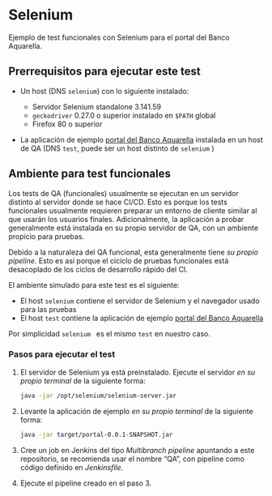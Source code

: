 # Selenium

Ejemplo de test funcionales con Selenium para el portal del Banco Aquarella.

## Prerrequisitos para ejecutar este test

- Un host (DNS `selenium`) con lo siguiente instalado:
  - Servidor Selenium standalone 3.141.59
  - `geckodriver` 0.27.0 o superior instalado en `$PATH` global
  - Firefox 80 o superior

- La aplicación de ejemplo [portal del Banco Aquarella](https://github.com/orcilatam/aquarella) instalada en un host de QA (DNS `test`, puede ser un host distinto de `selenium` )

## Ambiente para test funcionales

Los tests de QA (funcionales) usualmente se ejecutan en un servidor distinto al servidor donde se hace CI/CD. Esto es porque los tests funcionales usualmente requieren preparar un entorno de cliente similar al que usarán los usuarios finales. Adicionalmente, la aplicación a probar generalmente está instalada en su propio servidor de QA, con un ambiente propicio para pruebas.

Debido a la naturaleza del QA funcional, esta generalmente tiene *su propio pipeline*. Esto es así porque el ciciclo de pruebas funcionales está desacoplado de los ciclos de desarrollo rápido del CI.

El ambiente simulado para este test es el siguiente:

- El host `selenium` contiene el servidor de Selenium y el navegador usado para las pruebas
- El host `test` contiene la aplicación de ejemplo [portal del Banco Aquarella](https://github.com/orcilatam/aquarella)

Por simplicidad `selenium ` es el mismo `test` en nuestro caso.

### Pasos para ejecutar el test

1. El servidor de Selenium ya está preinstalado. Ejecute el servidor *en su propio terminal* de la siguiente forma:

	```sh
	java -jar /opt/selenium/selenium-server.jar
	```

2. Levante la aplicación de ejemplo *en su propio terminal* de la siguiente forma:

	```sh
	java -jar target/portal-0.0.1-SNAPSHOT.jar
	```

3. Cree un job en Jenkins del tipo *Multibranch pipeline* apuntando a este repositorio, se recomienda usar el nombre “QA”, con pipeline como código definido en *Jenkinsfile*.

4. Ejecute el pipeline creado en el paso 3.
